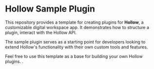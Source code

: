 # Hollow Sample Plugin

This repository provides a template for creating plugins for **Hollow**, a customizable digital workspace app. It demonstrates how to structure a plugin, interact with the Hollow API.

The sample plugin serves as a starting point for developers looking to extend Hollow's functionality with their own custom tools and features.

Feel free to use this template as a base for building your own Hollow plugins.
.
